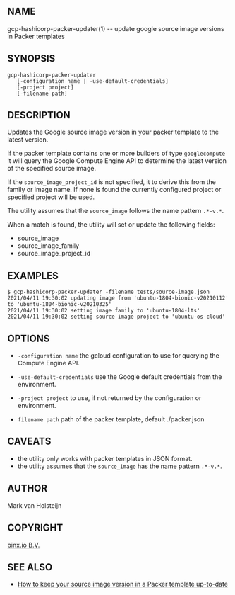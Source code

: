 ## NAME
  gcp-hashicorp-packer-updater(1) -- update google source image versions in Packer templates

## SYNOPSIS

```
gcp-hashicorp-packer-updater 
   [-configuration name | -use-default-credentials] 
   [-project project] 
   [-filename path]
```

## DESCRIPTION
Updates the Google source image version in your packer template to the latest version.

If the packer template contains one or more builders of type `googlecompute` it will query
the Google Compute Engine API to determine the latest version of the specified source image.

If the `source_image_project_id` is not specified, it to derive this from the family or image name.
  If none is found the currently configured project or specified project will be used.

The utility assumes that the `source_image` follows the name pattern `.*-v.*`.

When a match is found, the utility will set or update the following fields:

- source_image
- source_image_family
- source_image_project_id

## EXAMPLES

```shell
$ gcp-hashicorp-packer-updater -filename tests/source-image.json 
2021/04/11 19:30:02 updating image from 'ubuntu-1804-bionic-v20210112' to 'ubuntu-1804-bionic-v20210325'
2021/04/11 19:30:02 setting image family to 'ubuntu-1804-lts'
2021/04/11 19:30:02 setting source image project to 'ubuntu-os-cloud'
```

## OPTIONS

* `-configuration name`
  the gcloud configuration to use for querying the Compute Engine API.

* `-use-default-credentials`
  use the Google default credentials from the environment.

* `-project project`
  to use, if not returned by the configuration or environment.
  
* `filename path`
  path of the packer template, default ./packer.json
  
## CAVEATS
- the utility only works with packer templates in JSON format.
- the utility assumes that the `source_image` has the name pattern `.*-v.*`.

## AUTHOR
Mark van Holsteijn

## COPYRIGHT
[binx.io B.V.](https://binx.io)

## SEE ALSO
- [How to keep your source image version in a Packer template up-to-date](https://binx.io/blog/2021/04/11/how-to-keep-your-source-image-version-in-a-packer-template-up-to-date/)